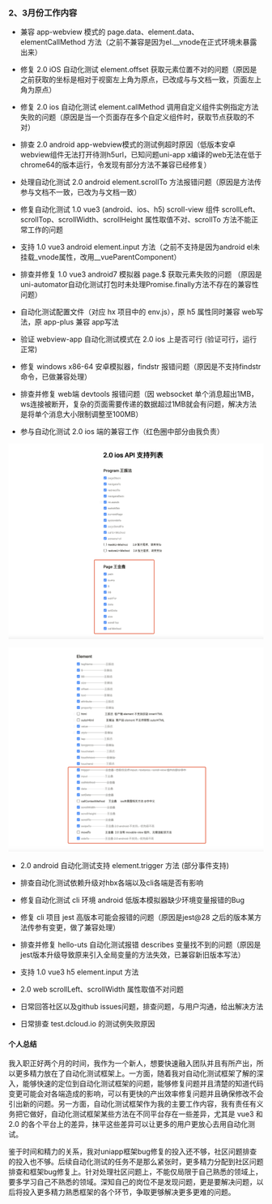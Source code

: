 ### 2、3月份工作内容

- 兼容 app-webview 模式的 page.data、element.data、elementCallMethod 方法（之前不兼容是因为el.__vnode在正式环境未暴露出来）
- 修复 2.0 iOS 自动化测试 element.offset 获取元素位置不对的问题（原因是之前获取的坐标是相对于视窗左上角为原点，已改成与与文档一致，页面左上角为原点）
- 修复 2.0 ios 自动化测试 element.callMethod 调用自定义组件实例指定方法失败的问题（原因是当一个页面存在多个自定义组件时，获取节点获取的不对）
- 排查 2.0 android app-webview模式的测试例超时原因（低版本安卓webview组件无法打开待测h5url，已知问题uni-app x编译的web无法在低于chrome64的版本运行，令发现有部分方法不兼容已经修复）
- 处理自动化测试 2.0 android element.scrollTo 方法报错问题（原因是方法传参与文档不一致，已改为与文档一致）
- 修复自动化测试 1.0 vue3 (android、ios、h5) scroll-view 组件 scrollLeft、scrollTop、scrollWidth、scrollHeight 属性取值不对、scrollTo 方法不能正常工作的问题
- 支持 1.0 vue3 android element.input 方法（之前不支持是因为android el未挂载_vnode属性，改用__vueParentComponent） 
- 排查并修复 1.0 vue3 android7 模拟器 page.$ 获取元素失败的问题 （原因是uni-automator自动化测试打包时未处理Promise.finally方法不存在的兼容性问题）
- 自动化测试配置文件（对应 hx 项目中的 env.js），原 h5 属性同时兼容 web写法，原 app-plus 兼容 app写法
- 验证 webview-app 自动化测试模式在 2.0 ios 上是否可行 (验证可行，运行正常)
- 修复 windows x86-64 安卓模拟器，findstr 报错问题（原因是不支持findstr命令，已做兼容处理）
- 排查并修复 web端 devtools 报错问题（因 websocket 单个消息超出1MB，ws连接被断开，复杂的页面需要传递的数据超过1MB就会有问题，解决方法是将单个消息大小限制调整至100MB）

- 参与自动化测试 2.0 ios 端的兼容工作（红色圈中部分由我负责）

![image-20240325103239491](../img/image-20240325103239491.png)

![image-20240325103300230](../img/image-20240325103300230.png)

- 2.0 android 自动化测试支持 element.trigger 方法 (部分事件支持)
- 排查自动化测试依赖升级对hbx各端以及cli各端是否有影响

- 修复自动化测试 cli 环境 android 低版本模拟器缺少环境变量报错的Bug 
- 修复 cli 项目 jest 高版本可能会报错的问题（原因是jest@28 之后的版本某方法传参有变更，做了兼容处理）
- 排查并修复 hello-uts 自动化测试报错 describes 变量找不到的问题（原因是jest版本升级导致原来引入全局变量的方法失效，已兼容新旧版本写法）
- 支持 1.0 vue3 h5 element.input 方法
- 2.0 web  scrollLeft、scrollWidth 属性取值不对问题
- 日常回答社区以及github issues问题，排查问题，与用户沟通，给出解决方法
- 日常排查 test.dcloud.io 的测试例失败原因



#### 个人总结

我入职正好两个月的时间，我作为一个新人，想要快速融入团队并且有所产出，所以更多精力放在了自动化测试框架上。一方面，随着我对自动化测试框架了解的深入，能够快速的定位到自动化测试框架的问题，能够修复问题并且清楚的知道代码变更可能会对各端造成的影响，可以有更快的产出效率修复问题并且确保修改不会引出新的问题。另一方面，自动化测试框架作为我的主要工作内容，我有责任有义务把它做好，自动化测试框架某些方法在不同平台存在一些差异，尤其是 vue3 和 2.0 的各个平台上的差异，抹平这些差异可以让更多的用户更放心去用自动化测试。

鉴于时间和精力的关系，我对uniapp框架bug修复的投入还不够，社区问题排查的投入也不够。后续自动化测试的任务不是那么紧张时，更多精力分配到社区问题排查和框架bug修复上。针对处理社区问题上，不能仅局限于自己熟悉的领域上，要多学习自己不熟悉的领域。深知自己的岗位不是发现问题，更是要解决问题，以后将投入更多精力熟悉框架的各个环节，争取更够解决更多更难的问题。